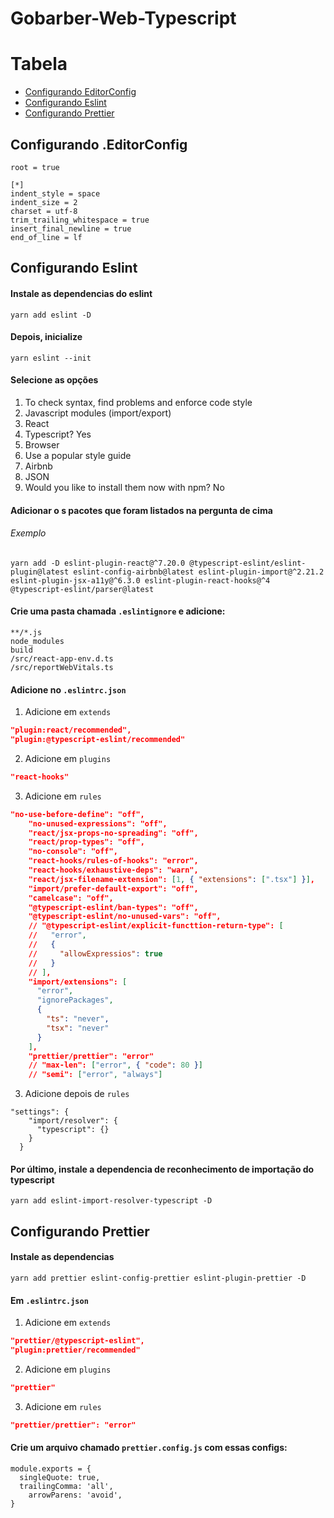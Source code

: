 # Gobarber-Web-Typescript

# Tabela 

<!--ts-->
 * [Configurando EditorConfig](#ancora1)
 * [Configurando Eslint](#ancora2)
 * [Configurando Prettier](#ancora3)
<!--te-->

<a id="ancora1"></a>
## Configurando .EditorConfig

```
root = true

[*]
indent_style = space
indent_size = 2
charset = utf-8
trim_trailing_whitespace = true
insert_final_newline = true
end_of_line = lf
```

<a id="ancora2"></a>
## Configurando Eslint

#### Instale as dependencias do eslint

```yarn add eslint -D```

#### Depois, inicialize

```yarn eslint --init```

#### Selecione as opções

1. To check syntax, find problems and enforce code style
2. Javascript modules (import/export)
3. React
4. Typescript? Yes
5. Browser 
6. Use a popular style guide 
7. Airbnb
8. JSON
9. Would you like to install them now with npm? No

#### Adicionar o s pacotes que foram listados na pergunta de cima

###### Exemplo
```
yarn add -D eslint-plugin-react@^7.20.0 @typescript-eslint/eslint-plugin@latest eslint-config-airbnb@latest eslint-plugin-import@^2.21.2 eslint-plugin-jsx-a11y@^6.3.0 eslint-plugin-react-hooks@^4 @typescript-eslint/parser@latest
```

#### Crie uma pasta chamada ```.eslintignore``` e adicione: 

```
**/*.js
node_modules
build
/src/react-app-env.d.ts
/src/reportWebVitals.ts
```

#### Adicione no ```.eslintrc.json```

1. Adicione em ```extends```

```JSON
"plugin:react/recommended",
"plugin:@typescript-eslint/recommended"
```

2. Adicione em ```plugins```

```JSON
"react-hooks"
```

3. Adicione em ```rules```

```JSON
"no-use-before-define": "off",
    "no-unused-expressions": "off",
    "react/jsx-props-no-spreading": "off",
    "react/prop-types": "off",
    "no-console": "off",
    "react-hooks/rules-of-hooks": "error",
    "react-hooks/exhaustive-deps": "warn",
    "react/jsx-filename-extension": [1, { "extensions": [".tsx"] }],
    "import/prefer-default-export": "off",
    "camelcase": "off",
    "@typescript-eslint/ban-types": "off",
    "@typescript-eslint/no-unused-vars": "off",
    // "@typescript-eslint/explicit-functtion-return-type": [
    //   "error",
    //   {
    //     "allowExpressios": true
    //   }
    // ],
    "import/extensions": [
      "error",
      "ignorePackages",
      {
        "ts": "never",
        "tsx": "never"
      }
    ],
    "prettier/prettier": "error"
    // "max-len": ["error", { "code": 80 }]
    // "semi": ["error", "always"]
```

3. Adicione depois de ```rules```

```
"settings": {
    "import/resolver": {
      "typescript": {}
    }
  }
```

#### Por último, instale a dependencia de reconhecimento de importação do typescript

```
yarn add eslint-import-resolver-typescript -D
```

<a id="ancora3"></a>
##  Configurando Prettier

#### Instale as dependencias

```
yarn add prettier eslint-config-prettier eslint-plugin-prettier -D
```

#### Em ```.eslintrc.json```

1. Adicione em ```extends```

```JSON
"prettier/@typescript-eslint",
"plugin:prettier/recommended"
```

2. Adicione em ```plugins```

```JSON
"prettier"
```

3. Adicione em ```rules```

```JSON
"prettier/prettier": "error"
```

#### Crie um arquivo chamado ```prettier.config.js``` com essas configs:

```
module.exports = {
  singleQuote: true, 
  trailingComma: 'all',
	arrowParens: 'avoid',
}
```
